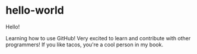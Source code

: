 # hello-world

Hello!

Learning how to use GitHub! Very excited to learn and contribute with other programmers!
If you like tacos, you're a cool person in my book.
